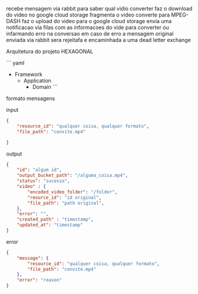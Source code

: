 recebe mensagem via rabbit para saber qual vidio converter
faz o download do video no google cloud storage
fragmenta o video 
converte para MPEG-DASH
faz o upload do video para o google cloud storage
envia uma notificacao via filas com as informacoes do vide para converter ou infarmando erro na conversao
em caso de erro a mensagem original enviada via rabbit sera rejeitafa e encaminhada a uma dead letter exchange


Arquitetura do projeto HEXAGONAL

´´´ yaml
- Framework
  - Application
    - Domain
´´´

formato mensagens

input
``` json
{
    "resource_id": "qualquer coisa, qualquer formato",
    "file_path": "convite.mp4"

}
```

output
```json
{
    "id": "algum id",
    "output_bucket_path": "/alguma_coisa.mp4",
    "status": "sucesso",
    "video" : {
        "encoded_video_folder": "/folder",
        "reource_id": "id original",
        "file_path": "path original",
    },
    "error": "",
    "created_path" : "timestamp",
    "updated_at": "timestamp"
}
```


error
```json
{
    "message": {
        "resource_id": "qualquer coisa, qualquer formato",
        "file_path": "convite.mp4"
    },
    "error": "reason"
}
```
